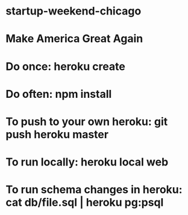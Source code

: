 # startup-weekend-chicago
# Make America Great Again

# Do once: heroku create
# Do often: npm install
# To push to your own heroku: git push heroku master
# To run locally: heroku local web
# To run schema changes in heroku: cat db/file.sql | heroku pg:psql
